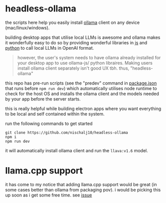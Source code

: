 # headless-ollama

the scripts here help you easily install [ollama](https://github.com/ollama/ollama) client on any device (mac/linux/windows).

building desktop apps that utilise local LLMs is awesome and ollama makes it wonderfully easy to do so by providing wonderful libraries in [js](https://github.com/ollama/ollama-js) and [python](https://github.com/ollama/ollama-python) to call local LLMs in OpenAI format. 

> however, the user's system needs to have ollama already installed for your desktop app to use ollama-js/ python libraires. Making users install ollama client separately isn't good UX tbh. thus, "headless-ollama"

this repo has pre-run scripts (see the "predev" command in [package.json](./package.json) that runs before `npm run dev`) which automatically utilises node runtime to check for the host OS and installs the ollama client and the models needed by your app before the server starts. 

this is really helpful while building electron apps where you want everything to be local and self contained within the system.

run the following commands to get started <br/>

```
git clone https://github.com/nischalj10/headless-ollama
npm i
npm run dev
```

it will automatically install ollama client and run the `llava:v1.6` model.

# llama.cpp support

it has come to my notice that adding llama.cpp support would be great (in some cases better than ollama from packaging pov). i would be picking this up soon as i get some free time. see [issue](https://github.com/nischalj10/headless-ollama/issues/1)

